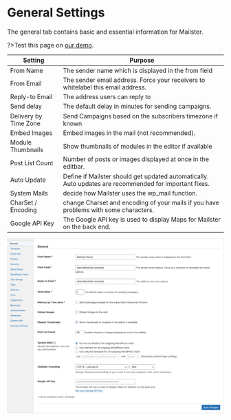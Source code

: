 # General Settings

The general tab contains basic and essential information for Mailster.

?>Test this page on [our demo](https://demo2.mailster.co/wp-admin/edit.php?post_type=newsletter&page=mailster_settings#general).

| Setting               | Purpose                                                                                                |
| --------------------- | ------------------------------------------------------------------------------------------------------ |
| From Name             | The sender name which is displayed in the from field                                                   |
| From Email            | The sender email address. Force your receivers to whitelabel this email address.                       |
| Reply-to Email        | The address users can reply to                                                                         |
| Send delay            | The default delay in minutes for sending campaigns.                                                    |
| Delivery by Time Zone | Send Campaigns based on the subscribers timezone if known                                              |
| Embed Images          | Embed images in the mail (not recommended).                                                            |
| Module Thumbnails     | Show thumbnails of modules in the editor if available                                                  |
| Post List Count       | Number of posts or images displayed at once in the editbar.                                            |
| Auto Update           | Define if Mailster should get updated automatically. Auto updates are recommended for important fixes. |
| System Mails          | decide how Mailster uses the wp_mail function.                                                         |
| CharSet / Encoding    | change Charset and encoding of your mails if you have problems with some characters.                   |
| Google API Key        | The Google API key is used to display Maps for Mailster on the back end.                               |

![General Settings Screen](/assets/settings-general.png)
